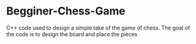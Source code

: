 # Begginer-Chess-Game
C++ code used to design a simple take of the game of chess. The goal of the code is to design the board and place the pieces 
